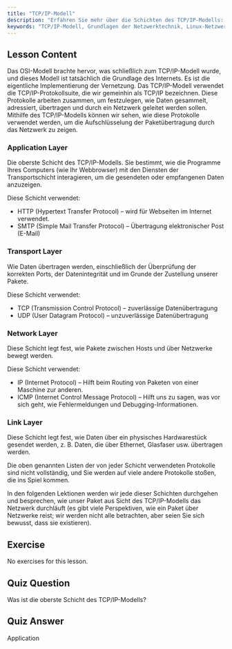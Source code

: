 ```yaml
---
title: "TCP/IP-Modell"
description: "Erfahren Sie mehr über die Schichten des TCP/IP-Modells: Anwendung, Transport, Netzwerk und Verbindung. Verstehen Sie, wie Daten über Netzwerke übertragen werden. Beginnen Sie Ihre Reise in die Linux-Netzwerktechnik!"
keywords: "TCP/IP-Modell, Grundlagen der Netzwerktechnik, Linux-Netzwerktechnik, TCP, IP, Anfänger-Tutorial, Netzwerkschichten, Leitfaden"
---
```


## Lesson Content

Das OSI-Modell brachte hervor, was schließlich zum TCP/IP-Modell wurde, und dieses Modell ist tatsächlich die Grundlage des Internets. Es ist die eigentliche Implementierung der Vernetzung. Das TCP/IP-Modell verwendet die TCP/IP-Protokollsuite, die wir gemeinhin als TCP/IP bezeichnen. Diese Protokolle arbeiten zusammen, um festzulegen, wie Daten gesammelt, adressiert, übertragen und durch ein Netzwerk geleitet werden sollen. Mithilfe des TCP/IP-Modells können wir sehen, wie diese Protokolle verwendet werden, um die Aufschlüsselung der Paketübertragung durch das Netzwerk zu zeigen.

### Application Layer

Die oberste Schicht des TCP/IP-Modells. Sie bestimmt, wie die Programme Ihres Computers (wie Ihr Webbrowser) mit den Diensten der Transportschicht interagieren, um die gesendeten oder empfangenen Daten anzuzeigen.

Diese Schicht verwendet:

- HTTP (Hypertext Transfer Protocol) – wird für Webseiten im Internet verwendet.
- SMTP (Simple Mail Transfer Protocol) – Übertragung elektronischer Post (E-Mail)

### Transport Layer

Wie Daten übertragen werden, einschließlich der Überprüfung der korrekten Ports, der Datenintegrität und im Grunde der Zustellung unserer Pakete.

Diese Schicht verwendet:

- TCP (Transmission Control Protocol) – zuverlässige Datenübertragung
- UDP (User Datagram Protocol) – unzuverlässige Datenübertragung

### Network Layer

Diese Schicht legt fest, wie Pakete zwischen Hosts und über Netzwerke bewegt werden.

Diese Schicht verwendet:

- IP (Internet Protocol) – Hilft beim Routing von Paketen von einer Maschine zur anderen.
- ICMP (Internet Control Message Protocol) – Hilft uns zu sagen, was vor sich geht, wie Fehlermeldungen und Debugging-Informationen.

### Link Layer

Diese Schicht legt fest, wie Daten über ein physisches Hardwarestück gesendet werden, z. B. Daten, die über Ethernet, Glasfaser usw. übertragen werden.

Die oben genannten Listen der von jeder Schicht verwendeten Protokolle sind nicht vollständig, und Sie werden auf viele andere Protokolle stoßen, die ins Spiel kommen.

In den folgenden Lektionen werden wir jede dieser Schichten durchgehen und besprechen, wie unser Paket aus Sicht des TCP/IP-Modells das Netzwerk durchläuft (es gibt viele Perspektiven, wie ein Paket über Netzwerke reist; wir werden nicht alle betrachten, aber seien Sie sich bewusst, dass sie existieren).

## Exercise

No exercises for this lesson.

## Quiz Question

Was ist die oberste Schicht des TCP/IP-Modells?

## Quiz Answer

Application
